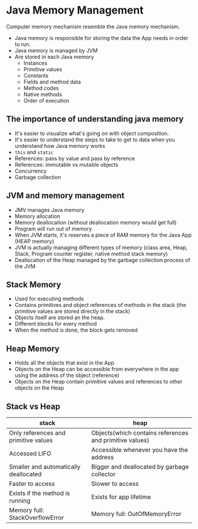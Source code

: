 # Java Memory Management

Computer memory mechanism resemble the Java memory mechanism. 

- Java memory is responsible for storing the data the App needs in order to run.
- Java memory is managed by JVM
- Are stored in each Java memory
  - Instances 
  - Primitive values
  - Constants
  - Fields and method data
  - Method codes
  - Native methods
  - Order of execution

## The importance of understanding java memory

- It's easier to visualize what's going on with object composition.
- It's easier to understand the steps to take to get to data when you understand how Java memory works
- `this` and `static`
- References: pass by value and pass by reference
- References: immutable vs mutable objects
- Concurrency
- Garbage collection

## JVM and memory management

- JMV manages Java memory
- Memory allocation
- Memory deallocation (without deallocation memory would get full)
- Program will run out of memory
- When JVM starts, it's reserves a piece of RAM memory for the Java App (HEAP memory)
- JVM is actually managing different types of memory (class area, Heap, Stack, Program counter register, native method stack memory)
- Deallocation of the Heap managed by the garbage collection process of the JVM

## Stack Memory

- Used for executing methods
- Contains primitives and object references of methods in the stack (the primitive values are stored directly in the stack)
- Objects itself are stored an the heap.
- Different blocks for every method
- When the method is done, the block gets removed

## Heap Memory

- Holds all the objects that exist in the App
- Objects on the Heap can be accessible from everywhere in the app using the address of the object (reference)
- Objects on the Heap contain primitive values and references to other objects on the Heap

## Stack vs Heap

| stack                                 | heap                                                    |
|---------------------------------------|---------------------------------------------------------|
| Only references and primitive values  | Objects(which contains references and primitive values) |
| Accessed LIFO                         | Accessible whenever you have the address                |
| Smaller and automatically deallocated | Bigger and deallocated by garbage collector             |
| Faster to access                      | Slower to access                                        |
| Exists if the method is running       | Exists for app lifetime                                 |
| Memory full: StackOverflowError       | Memory full: OutOfMemoryError                           |